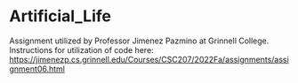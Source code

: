 # Artificial_Life
Assignment utilized by Professor Jimenez Pazmino at Grinnell College. Instructions for utilization of code here: https://jimenezp.cs.grinnell.edu/Courses/CSC207/2022Fa/assignments/assignment06.html
